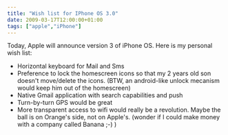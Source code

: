 ```yaml
---
title: "Wish list for IPhone OS 3.0"
date: 2009-03-17T12:00:00+01:00
tags: ["apple","iPhone"]
---
```


Today, Apple will announce version 3 of iPhone OS. Here is my personal wish list:

 + Horizontal keyboard for Mail and Sms
 + Preference to lock the homescreen icons so that my 2 years old son doesn't move/delete the icons. (BTW, an android-like unlock mecanism would keep him out of the homescreen)
 + Native Gmail application with search capabilities and push
 + Turn-by-turn GPS would be great
 + More transparent access to wifi would really be a revolution. Maybe the ball is on Orange's side, not on Apple's. (wonder if I could make money with a company called Banana ;-) )
